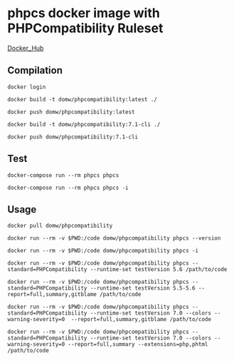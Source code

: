 # phpcs docker image with PHPCompatibility Ruleset

[Docker_Hub](https://hub.docker.com/r/domw/phpcompatibility)

## Compilation

    docker login

    docker build -t domw/phpcompatibility:latest ./

    docker push domw/phpcompatibility:latest

    docker build -t domw/phpcompatibility:7.1-cli ./

    docker push domw/phpcompatibility:7.1-cli 

## Test

    docker-compose run --rm phpcs phpcs
    
    docker-compose run --rm phpcs phpcs -i
    
## Usage
    
    docker pull domw/phpcompatibility
    
    docker run --rm -v $PWD:/code domw/phpcompatibility phpcs --version
    
    docker run --rm -v $PWD:/code domw/phpcompatibility phpcs -i
       
    docker run --rm -v $PWD:/code domw/phpcompatibility phpcs --standard=PHPCompatibility --runtime-set testVersion 5.6 /path/to/code
    
    docker run --rm -v $PWD:/code domw/phpcompatibility phpcs --standard=PHPCompatibility --runtime-set testVersion 5.5-5.6 --report=full,summary,gitblame /path/to/code
    
    docker run --rm -v $PWD:/code domw/phpcompatibility phpcs --standard=PHPCompatibility --runtime-set testVersion 7.0 --colors --warning-severity=0  --report=full,summary,gitblame /path/to/code
    
    docker run --rm -v $PWD:/code domw/phpcompatibility phpcs --standard=PHPCompatibility --runtime-set testVersion 7.0 --colors --warning-severity=0 --report=full,summary --extensions=php,phtml /path/to/code
